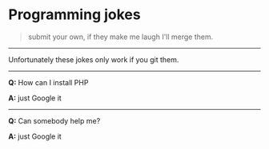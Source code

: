 # Programming jokes

> submit your own, if they make me laugh I'll merge them.

---

Unfortunately these jokes only work if you git them.

---

**Q:** How can I install PHP

**A:** just Google it

---

**Q:** Can somebody help me?

**A:** just Google it
